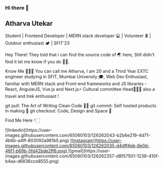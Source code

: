 
### Hi there 👋
## Atharva Utekar
Student | Frontend Developer | MERN stack developer 💻 | Volunteer 🎗️ | Outdoor enthusiast 🏕️ | SFIT'23

Hey There! 
They told that i can find the source code of 🌏 here, Still didn't find it let me know if you do 🙏🏻.

Know Me 🙋🏻‍♂️
You can call me Atharva, I am 20 and a Third Year EXTC engineer studying in SFIT, Mumbai University 🎓,
Web Dev Enthusiast, familiar with MERN stack and Front-end frameworks and JS libraries - React, AngularJS, Vue.js and Next.js⚡
Cultural committee Head🤹🏻‍♂️ also a travel and trek enthusiast !


git pull: The Art of Writing Clean Code 👌🏻
git commit: Self hosted products in making 🤩
git checkout: Code, Design and Space 🚀

Find Me Here 👇🏻

<a>
  ![linkedin](https://user-images.githubusercontent.com/65060103/126262043-b2b6e219-4d71-4b6b-a4ff-803092a981b5.png)
</a>
<a href="https://www.instagram.com/"> ![instagram](https://user-images.githubusercontent.com/65060103/126262035-d4dff4eb-8e0d-46f1-b69b-5fd42bde2ff6.png)
</a>
<a>
  ![gmail](https://user-images.githubusercontent.com/65060103/126262357-d8f57501-1238-410f-b4aa-d6836cce8555.png)
</a>



<!--
Here are some ideas to get you started:

- 🔭 I’m currently working on ...
- 🌱 I’m currently learning ...
- 👯 I’m looking to collaborate on ...
- 🤔 I’m looking for help with ...
- 💬 Ask me about ...
- 📫 How to reach me: ...
- 😄 Pronouns: ...
- ⚡ Fun fact: ...
-->
